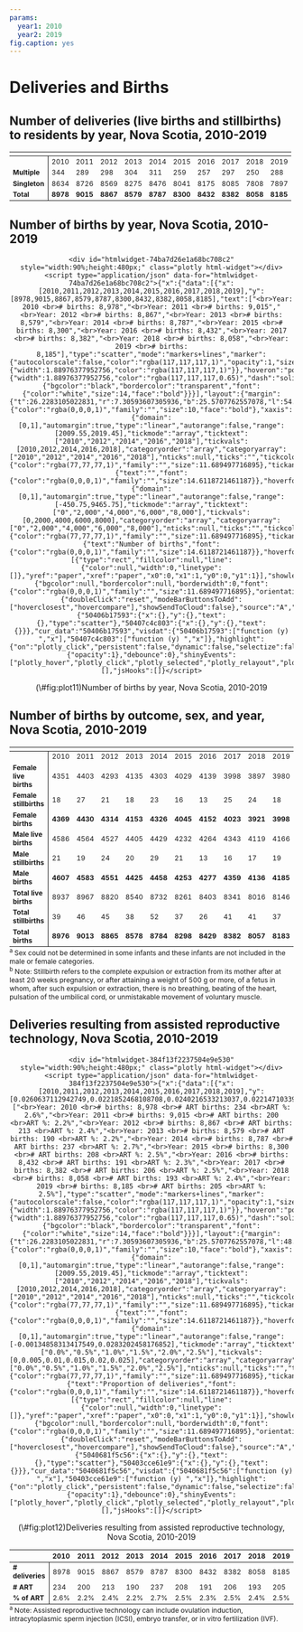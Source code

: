 ```yaml
---
params:
  year1: 2010
  year2: 2019
fig.caption: yes
---
```




<!-- # (PART) Deliveries and Births {-} -->

# Deliveries and Births

## Number of deliveries (live births and stillbirths) to residents by year, Nova Scotia, 2010-2019

<table class="table" style="font-size: 12px; margin-left: auto; margin-right: auto;">
 <thead>
  <tr>
   <th style="text-align:left;font-weight: bold;">  </th>
   <th style="text-align:left;font-weight: bold;">  </th>
   <th style="text-align:left;font-weight: bold;">  </th>
   <th style="text-align:left;font-weight: bold;">  </th>
   <th style="text-align:left;font-weight: bold;">  </th>
   <th style="text-align:left;font-weight: bold;">  </th>
   <th style="text-align:left;font-weight: bold;">  </th>
   <th style="text-align:left;font-weight: bold;">  </th>
   <th style="text-align:left;font-weight: bold;">  </th>
   <th style="text-align:left;font-weight: bold;">  </th>
   <th style="text-align:left;font-weight: bold;">  </th>
  </tr>
 </thead>
<tbody>
  <tr>
   <td style="text-align:left;font-weight: bold;border-right:1px solid;">  </td>
   <td style="text-align:left;"> 2010 </td>
   <td style="text-align:left;"> 2011 </td>
   <td style="text-align:left;"> 2012 </td>
   <td style="text-align:left;"> 2013 </td>
   <td style="text-align:left;"> 2014 </td>
   <td style="text-align:left;"> 2015 </td>
   <td style="text-align:left;"> 2016 </td>
   <td style="text-align:left;"> 2017 </td>
   <td style="text-align:left;"> 2018 </td>
   <td style="text-align:left;"> 2019 </td>
  </tr>
  <tr>
   <td style="text-align:left;font-weight: bold;border-right:1px solid;"> Multiple </td>
   <td style="text-align:left;"> 344 </td>
   <td style="text-align:left;"> 289 </td>
   <td style="text-align:left;"> 298 </td>
   <td style="text-align:left;"> 304 </td>
   <td style="text-align:left;"> 311 </td>
   <td style="text-align:left;"> 259 </td>
   <td style="text-align:left;"> 257 </td>
   <td style="text-align:left;"> 297 </td>
   <td style="text-align:left;"> 250 </td>
   <td style="text-align:left;"> 288 </td>
  </tr>
  <tr>
   <td style="text-align:left;font-weight: bold;border-right:1px solid;"> Singleton </td>
   <td style="text-align:left;"> 8634 </td>
   <td style="text-align:left;"> 8726 </td>
   <td style="text-align:left;"> 8569 </td>
   <td style="text-align:left;"> 8275 </td>
   <td style="text-align:left;"> 8476 </td>
   <td style="text-align:left;"> 8041 </td>
   <td style="text-align:left;"> 8175 </td>
   <td style="text-align:left;"> 8085 </td>
   <td style="text-align:left;"> 7808 </td>
   <td style="text-align:left;"> 7897 </td>
  </tr>
  <tr>
   <td style="text-align:left;font-weight: bold;font-weight: bold;border-right:1px solid;"> Total </td>
   <td style="text-align:left;font-weight: bold;"> 8978 </td>
   <td style="text-align:left;font-weight: bold;"> 9015 </td>
   <td style="text-align:left;font-weight: bold;"> 8867 </td>
   <td style="text-align:left;font-weight: bold;"> 8579 </td>
   <td style="text-align:left;font-weight: bold;"> 8787 </td>
   <td style="text-align:left;font-weight: bold;"> 8300 </td>
   <td style="text-align:left;font-weight: bold;"> 8432 </td>
   <td style="text-align:left;font-weight: bold;"> 8382 </td>
   <td style="text-align:left;font-weight: bold;"> 8058 </td>
   <td style="text-align:left;font-weight: bold;"> 8185 </td>
  </tr>
</tbody>
</table>


## Number of births by year, Nova Scotia, 2010-2019

<div class="figure" style="text-align: center">

```{=html}
<div id="htmlwidget-74ba7d26e1a68bc708c2" style="width:90%;height:480px;" class="plotly html-widget"></div>
<script type="application/json" data-for="htmlwidget-74ba7d26e1a68bc708c2">{"x":{"data":[{"x":[2010,2011,2012,2013,2014,2015,2016,2017,2018,2019],"y":[8978,9015,8867,8579,8787,8300,8432,8382,8058,8185],"text":["<br>Year: 2010 <br># births: 8,978","<br>Year: 2011 <br># births: 9,015","<br>Year: 2012 <br># births: 8,867","<br>Year: 2013 <br># births: 8,579","<br>Year: 2014 <br># births: 8,787","<br>Year: 2015 <br># births: 8,300","<br>Year: 2016 <br># births: 8,432","<br>Year: 2017 <br># births: 8,382","<br>Year: 2018 <br># births: 8,058","<br>Year: 2019 <br># births: 8,185"],"type":"scatter","mode":"markers+lines","marker":{"autocolorscale":false,"color":"rgba(117,117,117,1)","opacity":1,"size":5.66929133858268,"symbol":"circle","line":{"width":1.88976377952756,"color":"rgba(117,117,117,1)"}},"hoveron":"points","showlegend":false,"xaxis":"x","yaxis":"y","hoverinfo":"text","line":{"width":1.88976377952756,"color":"rgba(117,117,117,0.65)","dash":"solid"},"frame":null,"hoverlabel":{"bgcolor":"black","bordercolor":"transparent","font":{"color":"white","size":14,"face":"bold"}}}],"layout":{"margin":{"t":26.2283105022831,"r":7.30593607305936,"b":25.5707762557078,"l":54.7945205479452},"font":{"color":"rgba(0,0,0,1)","family":"","size":10,"face":"bold"},"xaxis":{"domain":[0,1],"automargin":true,"type":"linear","autorange":false,"range":[2009.55,2019.45],"tickmode":"array","ticktext":["2010","2012","2014","2016","2018"],"tickvals":[2010,2012,2014,2016,2018],"categoryorder":"array","categoryarray":["2010","2012","2014","2016","2018"],"nticks":null,"ticks":"","tickcolor":null,"ticklen":3.65296803652968,"tickwidth":0,"showticklabels":true,"tickfont":{"color":"rgba(77,77,77,1)","family":"","size":11.689497716895},"tickangle":-0,"showline":false,"linecolor":null,"linewidth":0,"showgrid":true,"gridcolor":"rgba(235,235,235,1)","gridwidth":0.66417600664176,"zeroline":false,"anchor":"y","title":{"text":"","font":{"color":"rgba(0,0,0,1)","family":"","size":14.6118721461187}},"hoverformat":".2f"},"yaxis":{"domain":[0,1],"automargin":true,"type":"linear","autorange":false,"range":[-450.75,9465.75],"tickmode":"array","ticktext":["0","2,000","4,000","6,000","8,000"],"tickvals":[0,2000,4000,6000,8000],"categoryorder":"array","categoryarray":["0","2,000","4,000","6,000","8,000"],"nticks":null,"ticks":"","tickcolor":null,"ticklen":3.65296803652968,"tickwidth":0,"showticklabels":true,"tickfont":{"color":"rgba(77,77,77,1)","family":"","size":11.689497716895},"tickangle":-0,"showline":false,"linecolor":null,"linewidth":0,"showgrid":true,"gridcolor":"rgba(235,235,235,1)","gridwidth":0.66417600664176,"zeroline":false,"anchor":"x","title":{"text":"Number of births","font":{"color":"rgba(0,0,0,1)","family":"","size":14.6118721461187}},"hoverformat":".2f"},"shapes":[{"type":"rect","fillcolor":null,"line":{"color":null,"width":0,"linetype":[]},"yref":"paper","xref":"paper","x0":0,"x1":1,"y0":0,"y1":1}],"showlegend":false,"legend":{"bgcolor":null,"bordercolor":null,"borderwidth":0,"font":{"color":"rgba(0,0,0,1)","family":"","size":11.689497716895},"orientation":"h","y":-0.25,"x":0.35},"hovermode":"closest","barmode":"relative"},"config":{"doubleClick":"reset","modeBarButtonsToAdd":["hoverclosest","hovercompare"],"showSendToCloud":false},"source":"A","attrs":{"50406b17593":{"x":{},"y":{},"text":{},"type":"scatter"},"50407c4c803":{"x":{},"y":{},"text":{}}},"cur_data":"50406b17593","visdat":{"50406b17593":["function (y) ","x"],"50407c4c803":["function (y) ","x"]},"highlight":{"on":"plotly_click","persistent":false,"dynamic":false,"selectize":false,"opacityDim":0.2,"selected":{"opacity":1},"debounce":0},"shinyEvents":["plotly_hover","plotly_click","plotly_selected","plotly_relayout","plotly_brushed","plotly_brushing","plotly_clickannotation","plotly_doubleclick","plotly_deselect","plotly_afterplot","plotly_sunburstclick"],"base_url":"https://plot.ly"},"evals":[],"jsHooks":[]}</script>
```

<p class="caption">(\#fig:plot11)Number of births by year, Nova Scotia, 2010-2019</p>
</div>

## Number of births by outcome, sex, and year, Nova Scotia, 2010-2019

<table class="table" style="font-size: 12px; margin-left: auto; margin-right: auto;">
 <thead>
  <tr>
   <th style="text-align:left;font-weight: bold;">  </th>
   <th style="text-align:left;font-weight: bold;">  </th>
   <th style="text-align:left;font-weight: bold;">  </th>
   <th style="text-align:left;font-weight: bold;">  </th>
   <th style="text-align:left;font-weight: bold;">  </th>
   <th style="text-align:left;font-weight: bold;">  </th>
   <th style="text-align:left;font-weight: bold;">  </th>
   <th style="text-align:left;font-weight: bold;">  </th>
   <th style="text-align:left;font-weight: bold;">  </th>
   <th style="text-align:left;font-weight: bold;">  </th>
   <th style="text-align:left;font-weight: bold;">  </th>
  </tr>
 </thead>
<tbody>
  <tr>
   <td style="text-align:left;font-weight: bold;border-right:1px solid;">  </td>
   <td style="text-align:left;"> 2010 </td>
   <td style="text-align:left;"> 2011 </td>
   <td style="text-align:left;"> 2012 </td>
   <td style="text-align:left;"> 2013 </td>
   <td style="text-align:left;"> 2014 </td>
   <td style="text-align:left;"> 2015 </td>
   <td style="text-align:left;"> 2016 </td>
   <td style="text-align:left;"> 2017 </td>
   <td style="text-align:left;"> 2018 </td>
   <td style="text-align:left;"> 2019 </td>
  </tr>
  <tr>
   <td style="text-align:left;font-weight: bold;border-right:1px solid;"> Female live births </td>
   <td style="text-align:left;"> 4351 </td>
   <td style="text-align:left;"> 4403 </td>
   <td style="text-align:left;"> 4293 </td>
   <td style="text-align:left;"> 4135 </td>
   <td style="text-align:left;"> 4303 </td>
   <td style="text-align:left;"> 4029 </td>
   <td style="text-align:left;"> 4139 </td>
   <td style="text-align:left;"> 3998 </td>
   <td style="text-align:left;"> 3897 </td>
   <td style="text-align:left;"> 3980 </td>
  </tr>
  <tr>
   <td style="text-align:left;font-weight: bold;border-right:1px solid;"> Female stillbirths </td>
   <td style="text-align:left;"> 18 </td>
   <td style="text-align:left;"> 27 </td>
   <td style="text-align:left;"> 21 </td>
   <td style="text-align:left;"> 18 </td>
   <td style="text-align:left;"> 23 </td>
   <td style="text-align:left;"> 16 </td>
   <td style="text-align:left;"> 13 </td>
   <td style="text-align:left;"> 25 </td>
   <td style="text-align:left;"> 24 </td>
   <td style="text-align:left;"> 18 </td>
  </tr>
  <tr>
   <td style="text-align:left;font-weight: bold;font-weight: bold;border-right:1px solid;"> Female births </td>
   <td style="text-align:left;font-weight: bold;"> 4369 </td>
   <td style="text-align:left;font-weight: bold;"> 4430 </td>
   <td style="text-align:left;font-weight: bold;"> 4314 </td>
   <td style="text-align:left;font-weight: bold;"> 4153 </td>
   <td style="text-align:left;font-weight: bold;"> 4326 </td>
   <td style="text-align:left;font-weight: bold;"> 4045 </td>
   <td style="text-align:left;font-weight: bold;"> 4152 </td>
   <td style="text-align:left;font-weight: bold;"> 4023 </td>
   <td style="text-align:left;font-weight: bold;"> 3921 </td>
   <td style="text-align:left;font-weight: bold;"> 3998 </td>
  </tr>
  <tr>
   <td style="text-align:left;font-weight: bold;border-right:1px solid;"> Male live births </td>
   <td style="text-align:left;"> 4586 </td>
   <td style="text-align:left;"> 4564 </td>
   <td style="text-align:left;"> 4527 </td>
   <td style="text-align:left;"> 4405 </td>
   <td style="text-align:left;"> 4429 </td>
   <td style="text-align:left;"> 4232 </td>
   <td style="text-align:left;"> 4264 </td>
   <td style="text-align:left;"> 4343 </td>
   <td style="text-align:left;"> 4119 </td>
   <td style="text-align:left;"> 4166 </td>
  </tr>
  <tr>
   <td style="text-align:left;font-weight: bold;border-right:1px solid;"> Male stillbirths </td>
   <td style="text-align:left;"> 21 </td>
   <td style="text-align:left;"> 19 </td>
   <td style="text-align:left;"> 24 </td>
   <td style="text-align:left;"> 20 </td>
   <td style="text-align:left;"> 29 </td>
   <td style="text-align:left;"> 21 </td>
   <td style="text-align:left;"> 13 </td>
   <td style="text-align:left;"> 16 </td>
   <td style="text-align:left;"> 17 </td>
   <td style="text-align:left;"> 19 </td>
  </tr>
  <tr>
   <td style="text-align:left;font-weight: bold;font-weight: bold;border-right:1px solid;"> Male births </td>
   <td style="text-align:left;font-weight: bold;"> 4607 </td>
   <td style="text-align:left;font-weight: bold;"> 4583 </td>
   <td style="text-align:left;font-weight: bold;"> 4551 </td>
   <td style="text-align:left;font-weight: bold;"> 4425 </td>
   <td style="text-align:left;font-weight: bold;"> 4458 </td>
   <td style="text-align:left;font-weight: bold;"> 4253 </td>
   <td style="text-align:left;font-weight: bold;"> 4277 </td>
   <td style="text-align:left;font-weight: bold;"> 4359 </td>
   <td style="text-align:left;font-weight: bold;"> 4136 </td>
   <td style="text-align:left;font-weight: bold;"> 4185 </td>
  </tr>
  <tr>
   <td style="text-align:left;font-weight: bold;border-right:1px solid;"> Total live births </td>
   <td style="text-align:left;"> 8937 </td>
   <td style="text-align:left;"> 8967 </td>
   <td style="text-align:left;"> 8820 </td>
   <td style="text-align:left;"> 8540 </td>
   <td style="text-align:left;"> 8732 </td>
   <td style="text-align:left;"> 8261 </td>
   <td style="text-align:left;"> 8403 </td>
   <td style="text-align:left;"> 8341 </td>
   <td style="text-align:left;"> 8016 </td>
   <td style="text-align:left;"> 8146 </td>
  </tr>
  <tr>
   <td style="text-align:left;font-weight: bold;border-right:1px solid;"> Total stillbirths </td>
   <td style="text-align:left;"> 39 </td>
   <td style="text-align:left;"> 46 </td>
   <td style="text-align:left;"> 45 </td>
   <td style="text-align:left;"> 38 </td>
   <td style="text-align:left;"> 52 </td>
   <td style="text-align:left;"> 37 </td>
   <td style="text-align:left;"> 26 </td>
   <td style="text-align:left;"> 41 </td>
   <td style="text-align:left;"> 41 </td>
   <td style="text-align:left;"> 37 </td>
  </tr>
  <tr>
   <td style="text-align:left;font-weight: bold;font-weight: bold;border-right:1px solid;"> Total births </td>
   <td style="text-align:left;font-weight: bold;"> 8976 </td>
   <td style="text-align:left;font-weight: bold;"> 9013 </td>
   <td style="text-align:left;font-weight: bold;"> 8865 </td>
   <td style="text-align:left;font-weight: bold;"> 8578 </td>
   <td style="text-align:left;font-weight: bold;"> 8784 </td>
   <td style="text-align:left;font-weight: bold;"> 8298 </td>
   <td style="text-align:left;font-weight: bold;"> 8429 </td>
   <td style="text-align:left;font-weight: bold;"> 8382 </td>
   <td style="text-align:left;font-weight: bold;"> 8057 </td>
   <td style="text-align:left;font-weight: bold;"> 8183 </td>
  </tr>
</tbody>
<tfoot>
<tr>
<td style = 'padding: 0; border:0;' colspan='100%'><sup>a</sup> Sex could not be determined in some infants and these infants are not included in the male or female categories.</td>
</tr>
<tr>
<td style = 'padding: 0; border:0;' colspan='100%'><sup>b</sup> Note: Stillbirth refers to the complete expulsion or extraction from its mother after at least 20 weeks pregnancy, or after attaining a weight of 500 g or more, of a fetus in whom, after such expulsion or extraction, there is no breathing, beating of the heart, pulsation of the umbilical cord, or unmistakable movement of voluntary muscle.</td>
</tr>
</tfoot>
</table>

## Deliveries resulting from assisted reproductive technology, Nova Scotia, 2010-2019

<div class="figure" style="text-align: center">

```{=html}
<div id="htmlwidget-384f13f2237504e9e530" style="width:90%;height:480px;" class="plotly html-widget"></div>
<script type="application/json" data-for="htmlwidget-384f13f2237504e9e530">{"x":{"data":[{"x":[2010,2011,2012,2013,2014,2015,2016,2017,2018,2019],"y":[0.0260637112942749,0.0221852468108708,0.0240216533213037,0.0221471033920037,0.0269716626835097,0.0250602409638554,0.0226518026565465,0.024576473395371,0.0239513526929759,0.0250458155161882],"text":["<br>Year: 2010 <br># births: 8,978 <br># ART births: 234 <br>ART %: 2.6%","<br>Year: 2011 <br># births: 9,015 <br># ART births: 200 <br>ART %: 2.2%","<br>Year: 2012 <br># births: 8,867 <br># ART births: 213 <br>ART %: 2.4%","<br>Year: 2013 <br># births: 8,579 <br># ART births: 190 <br>ART %: 2.2%","<br>Year: 2014 <br># births: 8,787 <br># ART births: 237 <br>ART %: 2.7%","<br>Year: 2015 <br># births: 8,300 <br># ART births: 208 <br>ART %: 2.5%","<br>Year: 2016 <br># births: 8,432 <br># ART births: 191 <br>ART %: 2.3%","<br>Year: 2017 <br># births: 8,382 <br># ART births: 206 <br>ART %: 2.5%","<br>Year: 2018 <br># births: 8,058 <br># ART births: 193 <br>ART %: 2.4%","<br>Year: 2019 <br># births: 8,185 <br># ART births: 205 <br>ART %: 2.5%"],"type":"scatter","mode":"markers+lines","marker":{"autocolorscale":false,"color":"rgba(117,117,117,1)","opacity":1,"size":5.66929133858268,"symbol":"circle","line":{"width":1.88976377952756,"color":"rgba(117,117,117,1)"}},"hoveron":"points","showlegend":false,"xaxis":"x","yaxis":"y","hoverinfo":"text","line":{"width":1.88976377952756,"color":"rgba(117,117,117,0.65)","dash":"solid"},"frame":null,"hoverlabel":{"bgcolor":"black","bordercolor":"transparent","font":{"color":"white","size":14,"face":"bold"}}}],"layout":{"margin":{"t":26.2283105022831,"r":7.30593607305936,"b":25.5707762557078,"l":48.9497716894977},"font":{"color":"rgba(0,0,0,1)","family":"","size":10,"face":"bold"},"xaxis":{"domain":[0,1],"automargin":true,"type":"linear","autorange":false,"range":[2009.55,2019.45],"tickmode":"array","ticktext":["2010","2012","2014","2016","2018"],"tickvals":[2010,2012,2014,2016,2018],"categoryorder":"array","categoryarray":["2010","2012","2014","2016","2018"],"nticks":null,"ticks":"","tickcolor":null,"ticklen":3.65296803652968,"tickwidth":0,"showticklabels":true,"tickfont":{"color":"rgba(77,77,77,1)","family":"","size":11.689497716895},"tickangle":-0,"showline":false,"linecolor":null,"linewidth":0,"showgrid":true,"gridcolor":"rgba(235,235,235,1)","gridwidth":0.66417600664176,"zeroline":false,"anchor":"y","title":{"text":"","font":{"color":"rgba(0,0,0,1)","family":"","size":14.6118721461187}},"hoverformat":".2f"},"yaxis":{"domain":[0,1],"automargin":true,"type":"linear","autorange":false,"range":[-0.00134858313417549,0.0283202458176852],"tickmode":"array","ticktext":["0.0%","0.5%","1.0%","1.5%","2.0%","2.5%"],"tickvals":[0,0.005,0.01,0.015,0.02,0.025],"categoryorder":"array","categoryarray":["0.0%","0.5%","1.0%","1.5%","2.0%","2.5%"],"nticks":null,"ticks":"","tickcolor":null,"ticklen":3.65296803652968,"tickwidth":0,"showticklabels":true,"tickfont":{"color":"rgba(77,77,77,1)","family":"","size":11.689497716895},"tickangle":-0,"showline":false,"linecolor":null,"linewidth":0,"showgrid":true,"gridcolor":"rgba(235,235,235,1)","gridwidth":0.66417600664176,"zeroline":false,"anchor":"x","title":{"text":"Proportion of deliveries","font":{"color":"rgba(0,0,0,1)","family":"","size":14.6118721461187}},"hoverformat":".2f"},"shapes":[{"type":"rect","fillcolor":null,"line":{"color":null,"width":0,"linetype":[]},"yref":"paper","xref":"paper","x0":0,"x1":1,"y0":0,"y1":1}],"showlegend":false,"legend":{"bgcolor":null,"bordercolor":null,"borderwidth":0,"font":{"color":"rgba(0,0,0,1)","family":"","size":11.689497716895},"orientation":"h","y":-0.25,"x":0.35},"hovermode":"closest","barmode":"relative"},"config":{"doubleClick":"reset","modeBarButtonsToAdd":["hoverclosest","hovercompare"],"showSendToCloud":false},"source":"A","attrs":{"5040681f5c56":{"x":{},"y":{},"text":{},"type":"scatter"},"50403cce61e9":{"x":{},"y":{},"text":{}}},"cur_data":"5040681f5c56","visdat":{"5040681f5c56":["function (y) ","x"],"50403cce61e9":["function (y) ","x"]},"highlight":{"on":"plotly_click","persistent":false,"dynamic":false,"selectize":false,"opacityDim":0.2,"selected":{"opacity":1},"debounce":0},"shinyEvents":["plotly_hover","plotly_click","plotly_selected","plotly_relayout","plotly_brushed","plotly_brushing","plotly_clickannotation","plotly_doubleclick","plotly_deselect","plotly_afterplot","plotly_sunburstclick"],"base_url":"https://plot.ly"},"evals":[],"jsHooks":[]}</script>
```

<p class="caption">(\#fig:plot12)Deliveries resulting from assisted reproductive technology, Nova Scotia, 2010-2019</p>
</div>

<table class="table" style="font-size: 12px; margin-left: auto; margin-right: auto;">
 <thead>
  <tr>
   <th style="text-align:left;font-weight: bold;">  </th>
   <th style="text-align:left;font-weight: bold;"> 2010 </th>
   <th style="text-align:left;font-weight: bold;"> 2011 </th>
   <th style="text-align:left;font-weight: bold;"> 2012 </th>
   <th style="text-align:left;font-weight: bold;"> 2013 </th>
   <th style="text-align:left;font-weight: bold;"> 2014 </th>
   <th style="text-align:left;font-weight: bold;"> 2015 </th>
   <th style="text-align:left;font-weight: bold;"> 2016 </th>
   <th style="text-align:left;font-weight: bold;"> 2017 </th>
   <th style="text-align:left;font-weight: bold;"> 2018 </th>
   <th style="text-align:left;font-weight: bold;"> 2019 </th>
  </tr>
 </thead>
<tbody>
  <tr>
   <td style="text-align:left;font-weight: bold;border-right:1px solid;"> # deliveries </td>
   <td style="text-align:left;"> 8978 </td>
   <td style="text-align:left;"> 9015 </td>
   <td style="text-align:left;"> 8867 </td>
   <td style="text-align:left;"> 8579 </td>
   <td style="text-align:left;"> 8787 </td>
   <td style="text-align:left;"> 8300 </td>
   <td style="text-align:left;"> 8432 </td>
   <td style="text-align:left;"> 8382 </td>
   <td style="text-align:left;"> 8058 </td>
   <td style="text-align:left;"> 8185 </td>
  </tr>
  <tr>
   <td style="text-align:left;font-weight: bold;border-right:1px solid;"> # ART </td>
   <td style="text-align:left;"> 234 </td>
   <td style="text-align:left;"> 200 </td>
   <td style="text-align:left;"> 213 </td>
   <td style="text-align:left;"> 190 </td>
   <td style="text-align:left;"> 237 </td>
   <td style="text-align:left;"> 208 </td>
   <td style="text-align:left;"> 191 </td>
   <td style="text-align:left;"> 206 </td>
   <td style="text-align:left;"> 193 </td>
   <td style="text-align:left;"> 205 </td>
  </tr>
  <tr>
   <td style="text-align:left;font-weight: bold;border-right:1px solid;"> % of ART </td>
   <td style="text-align:left;"> 2.6% </td>
   <td style="text-align:left;"> 2.2% </td>
   <td style="text-align:left;"> 2.4% </td>
   <td style="text-align:left;"> 2.2% </td>
   <td style="text-align:left;"> 2.7% </td>
   <td style="text-align:left;"> 2.5% </td>
   <td style="text-align:left;"> 2.3% </td>
   <td style="text-align:left;"> 2.5% </td>
   <td style="text-align:left;"> 2.4% </td>
   <td style="text-align:left;"> 2.5% </td>
  </tr>
</tbody>
<tfoot>
<tr>
<td style = 'padding: 0; border:0;' colspan='100%'><sup>a</sup> Note: Assisted reproductive technology can include ovulation induction, intracytoplasmic sperm injection (ICSI), embryo transfer, or in vitro fertilization (IVF).</td>
</tr>
</tfoot>
</table>

